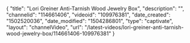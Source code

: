 {
    "title": "Lori Greiner Anti-Tarnish Wood Jewelry Box",
    "description": "",
    "channelid": "114661406",
    "videoid": "109976381",
    "date_created": "1502520036",
    "date_modified": "1504286801",
    "type": "captivate",
    "layout": "channelVideo",
    "url": "\/latest-videos\/lori-greiner-anti-tarnish-wood-jewelry-box\/114661406-109976381"
}